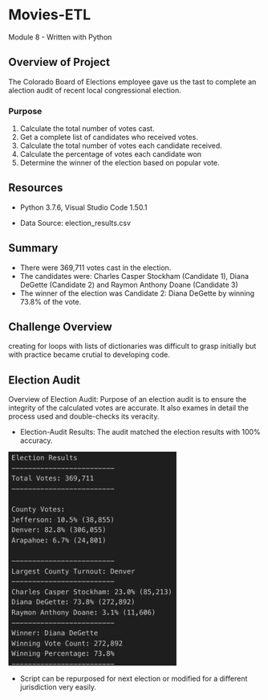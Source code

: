 # Movies-ETL
Module 8 - Written with Python

## Overview of Project

The Colorado Board of Elections employee gave us the tast to complete an alection audit of recent local congressional election.

### Purpose
1.  Calculate the total number of votes cast.
2.  Get a complete list of candidates who received votes.
3.  Calculate the total number of votes each candidate received.
4.  Calculate the percentage of votes each candidate won
5.  Determine the winner of the election based on popular vote.


## Resources

* Python 3.7.6, Visual Studio Code 1.50.1

* Data Source:  election_results.csv

## Summary
* There were 369,711 votes cast in the election.
* The candidates were:  Charles Casper Stockham (Candidate 1), Diana DeGette (Candidate 2) and Raymon Anthony Doane (Candidate 3)
* The winner of the election was Candidate 2:  Diana DeGette by winning 73.8% of the vote.

## Challenge Overview
creating for loops with lists of dictionaries was difficult to grasp initially but with practice became crutial to developing code.

## Election Audit

Overview of Election Audit: Purpose of an election audit is to ensure the integrity of the calculated votes are accurate.  It also exames in detail the process used and double-checks its veracity.

* Election-Audit Results: The audit matched the election results with 100% accuracy.

![Election Results](https://github.com/basecipher/Election_Analysis/blob/main/Election%20Results.png)

* Script can be repurposed for next election or modified for a different jurisdiction very easily.

